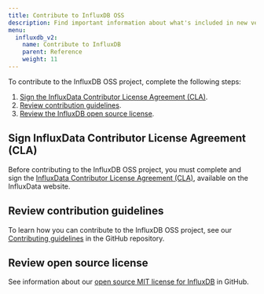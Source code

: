 ```yaml
---
title: Contribute to InfluxDB OSS
description: Find important information about what's included in new versions of InfluxData products.
menu:
  influxdb_v2:
    name: Contribute to InfluxDB
    parent: Reference
    weight: 11
---
```


To contribute to the InfluxDB OSS project, complete the following steps:

1. [Sign the InfluxData Contributor License Agreement (CLA)](#sign-influxdata-contributor-license-agreement-cla).
2. [Review contribution guidelines](#review-contribution-guidelines).
3. [Review the InfluxDB open source license](#review-open-source-license).

## Sign InfluxData Contributor License Agreement (CLA)

Before contributing to the InfluxDB OSS project, you must complete and sign the [InfluxData Contributor License Agreement (CLA)](https://www.influxdata.com/legal/cla/), available on the InfluxData website.

## Review contribution guidelines

To learn how you can contribute to the InfluxDB OSS project, see our [Contributing guidelines](https://github.com/influxdata/influxdb/blob/master/CONTRIBUTING.md) in the GitHub repository.

## Review open source license

See information about our [open source MIT license for InfluxDB](https://github.com/influxdata/influxdb/blob/master/LICENSE) in GitHub.
